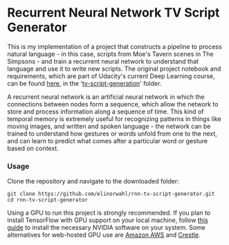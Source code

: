 # Recurrent Neural Network TV Script Generator

This is my implementation of a project that constructs a pipeline to process natural language - in this case, scripts from
Moe's Tavern scenes in The Simpsons - and train a recurrent neural network to understand that language and use it to write
new scripts. The original project notebook and requirements, which are part of Udacity's current Deep Learning course,
can be found [here](https://github.com/udacity/deep-learning), in the '[tv-script-generation](https://github.com/udacity/deep-learning/tree/master/tv-script-generation)' folder.

A recurrent neural network is an artificial neural network in which the connections between nodes form a sequence, which
allow the network to store and process information along a sequence of time. This kind of temporal memory is extremely 
useful for recognizing patterns in things like moving images, and written and spoken language - the network can be trained 
to understand how gestures or words unfold from one to the next, and can learn to predict what comes after a particular
word or gesture based on context.

### Usage

Clone the repository and navigate to the downloaded folder:
```
git clone https://github.com/elinorwahl/rnn-tv-script-generator.git
cd rnn-tv-script-generator
```

Using a GPU to run this project is strongly recommended. If you plan to install TensorFlow with GPU support on your local 
machine, follow [this guide](https://www.tensorflow.org/install/) to install the necessary NVIDIA software on your system.
Some alternatives for web-hosted GPU use are [Amazon AWS](https://aws.amazon.com/hpc/) and [Crestle](https://www.crestle.com).
